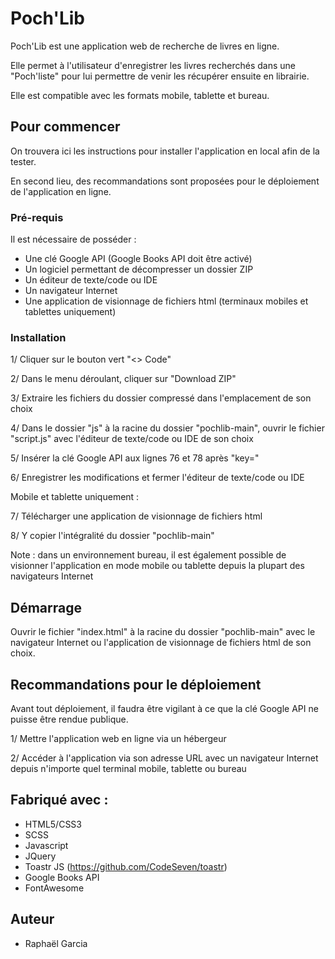 # Poch'Lib

Poch'Lib est une application web de recherche de livres en ligne.

Elle permet à l'utilisateur d'enregistrer les livres recherchés dans une "Poch'liste" pour lui permettre de venir les récupérer ensuite en librairie.

Elle est compatible avec les formats mobile, tablette et bureau.

## Pour commencer

On trouvera ici les instructions pour installer l'application en local afin de la tester.

En second lieu, des recommandations sont proposées pour le déploiement de l'application en ligne.

### Pré-requis

Il est nécessaire de posséder : 

- Une clé Google API (Google Books API doit être activé)
- Un logiciel permettant de décompresser un dossier ZIP
- Un éditeur de texte/code ou IDE
- Un navigateur Internet
- Une application de visionnage de fichiers html (terminaux mobiles et tablettes uniquement)

### Installation

1/ Cliquer sur le bouton vert "<> Code"

2/ Dans le menu déroulant, cliquer sur "Download ZIP"

3/ Extraire les fichiers du dossier compressé dans l'emplacement de son choix

4/ Dans le dossier "js" à la racine du dossier "pochlib-main", ouvrir le fichier "script.js" avec l'éditeur de texte/code ou IDE de son choix

5/ Insérer la clé Google API aux lignes 76 et 78 après "key="

6/ Enregistrer les modifications et fermer l'éditeur de texte/code ou IDE

Mobile et tablette uniquement :

7/ Télécharger une application de visionnage de fichiers html

8/ Y copier l'intégralité du dossier "pochlib-main"

Note : dans un environnement bureau, il est également possible de visionner l'application en mode mobile ou tablette depuis la plupart des navigateurs Internet 

## Démarrage

Ouvrir le fichier "index.html" à la racine du dossier "pochlib-main" avec le navigateur Internet ou l'application de visionnage de fichiers html de son choix.

## Recommandations pour le déploiement

Avant tout déploiement, il faudra être vigilant à ce que la clé Google API ne puisse être rendue publique.

1/ Mettre l'application web en ligne via un hébergeur

2/ Accéder à l'application via son adresse URL avec un navigateur Internet depuis n'importe quel terminal mobile, tablette ou bureau

## Fabriqué avec :

* HTML5/CSS3
* SCSS
* Javascript
* JQuery
* Toastr JS (https://github.com/CodeSeven/toastr)
* Google Books API
* FontAwesome

## Auteur

* Raphaël Garcia

